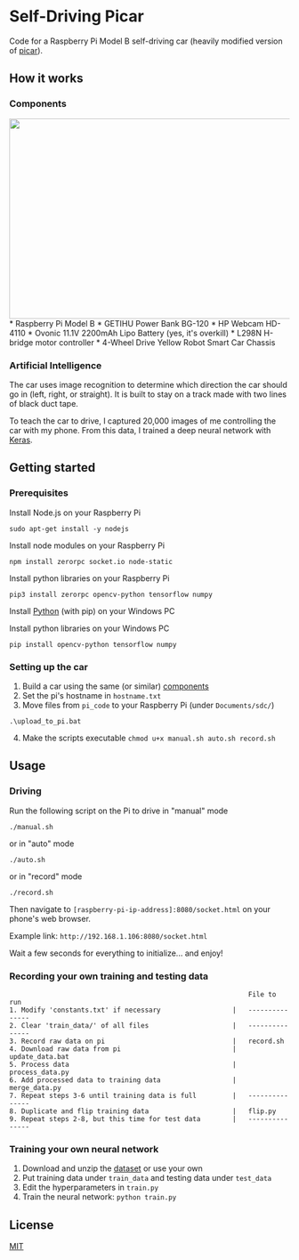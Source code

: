 # Self-Driving Picar
Code for a Raspberry Pi Model B self-driving car (heavily modified version of [picar](https://github.com/lawsonkeith/picar)).

## How it works
### Components
<img src=https://media.giphy.com/media/U2RDbvwigNaMPm3HtQ/giphy.gif width=640 height=360>
* Raspberry Pi Model B
* GETIHU Power Bank BG-120
* HP Webcam HD-4110
* Ovonic 11.1V 2200mAh Lipo Battery (yes, it's overkill)
* L298N H-bridge motor controller
* 4-Wheel Drive Yellow Robot Smart Car Chassis

### Artificial Intelligence
The car uses image recognition to determine which direction the car should go in (left, right, or straight).
It is built to stay on a track made with two lines of black duct tape.

To teach the car to drive, I captured 20,000 images of me controlling the car with my phone.
From this data, I trained a deep neural network with [Keras](https://keras.io/).

## Getting started
### Prerequisites
Install Node.js on your Raspberry Pi

```sudo apt-get install -y nodejs```

Install node modules on your Raspberry Pi

```npm install zerorpc socket.io node-static```

Install python libraries on your Raspberry Pi

```pip3 install zerorpc opencv-python tensorflow numpy```

Install [Python](https://www.python.org/downloads/) (with pip) on your Windows PC

Install python libraries on your Windows PC

```pip install opencv-python tensorflow numpy```

### Setting up the car
1. Build a car using the same (or similar) [components](#components)
2. Set the pi's hostname in ```hostname.txt```
3. Move files from ```pi_code``` to your Raspberry Pi (under ```Documents/sdc/```)

```.\upload_to_pi.bat```

4. Make the scripts executable
```chmod u+x manual.sh auto.sh record.sh```

## Usage
### Driving
Run the following script on the Pi to drive in "manual" mode

```./manual.sh```

or in "auto" mode

```./auto.sh```

or in "record" mode

```./record.sh```

Then navigate to ```[raspberry-pi-ip-address]:8080/socket.html``` on your phone's web browser. 

Example link: ```http://192.168.1.106:8080/socket.html```

Wait a few seconds for everything to initialize... and enjoy!

### Recording your own training and testing data

                                                                File to run
    1. Modify 'constants.txt' if necessary                  |   ---------------
    2. Clear 'train_data/' of all files                     |   ---------------
    3. Record raw data on pi                                |   record.sh
    4. Download raw data from pi                            |   update_data.bat
    5. Process data                                         |   process_data.py
    6. Add processed data to training data                  |   merge_data.py
    7. Repeat steps 3-6 until training data is full         |   ---------------
    8. Duplicate and flip training data                     |   flip.py
    9. Repeat steps 2-8, but this time for test data        |   ---------------

### Training your own neural network
1. Download and unzip the [dataset](https://www.dropbox.com/s/qi5x0g04etvrbe5/dataset.zip?dl=0) or use your own
2. Put training data under ```train_data``` and testing data under ```test_data```
3. Edit the hyperparameters in ```train.py```
4. Train the neural network:
```python train.py```

## License
[MIT](LICENSE.md)
